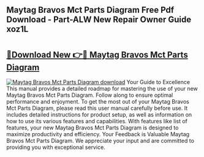 ## Maytag Bravos Mct Parts Diagram Free Pdf Download - Part-ALW New Repair Owner Guide xoz1L

# <h2><a href="http://dfmrco.blite.top/?on=Maytag+Bravos+Mct+Parts+Diagram">🔗Download New 👉🔴 Maytag Bravos Mct Parts Diagram</a></h2>

[![Maytag Bravos Mct Parts Diagram download](https://i.imgur.com/lujVjoI.png)](http://dfmrco.blite.top/?on=Maytag+Bravos+Mct+Parts+Diagram)
Your Guide to Excellence This manual provides a detailed roadmap for mastering the use of your new Maytag Bravos Mct Parts Diagram. Follow along to ensure optimal performance and enjoyment. To get the most out of your Maytag Bravos Mct Parts Diagram, please read this user manual carefully before use. It includes detailed instructions for product setup, as well as information on how to use its various features and capabilities. With features like list of features, your new Maytag Bravos Mct Parts Diagram is designed to maximize productivity and efficiency. Your Feedback is Valuable Maytag Bravos Mct Parts Diagram. We appreciate your input and are committed to providing you with exceptional service.
